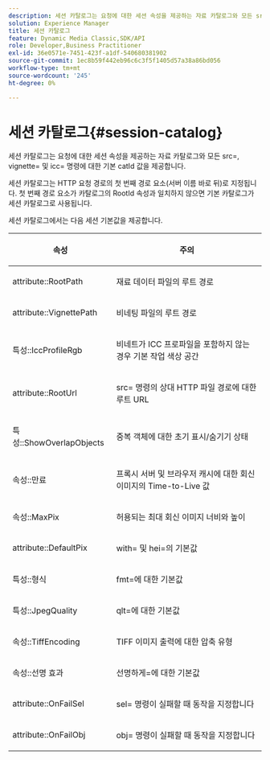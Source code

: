 ```yaml
---
description: 세션 카탈로그는 요청에 대한 세션 속성을 제공하는 자료 카탈로그와 모든 src=, vignette= 및 icc= 명령에 대한 기본 catId 값을 제공합니다.
solution: Experience Manager
title: 세션 카탈로그
feature: Dynamic Media Classic,SDK/API
role: Developer,Business Practitioner
exl-id: 36e0571e-7451-423f-a1df-540680381902
source-git-commit: 1ec8b59f442eb96c6c3f5f1405d57a38a86bd056
workflow-type: tm+mt
source-wordcount: '245'
ht-degree: 0%

---
```


# 세션 카탈로그{#session-catalog}

세션 카탈로그는 요청에 대한 세션 속성을 제공하는 자료 카탈로그와 모든 src=, vignette= 및 icc= 명령에 대한 기본 catId 값을 제공합니다.

세션 카탈로그는 HTTP 요청 경로의 첫 번째 경로 요소(서버 이름 바로 뒤)로 지정됩니다. 첫 번째 경로 요소가 카탈로그의 RootId 속성과 일치하지 않으면 기본 카탈로그가 세션 카탈로그로 사용됩니다.

세션 카탈로그에서는 다음 세션 기본값을 제공합니다.

<table id="table_DB5E0DD8E9B440A4964A1326433597C8"> 
 <thead> 
  <tr> 
   <th class="entry"> <p>속성 </p> </th> 
   <th class="entry"> <p>주의 </p> </th> 
  </tr> 
 </thead>
 <tbody> 
  <tr> 
   <td> <p> <span class="codeph"> attribute::RootPath</span> </p> </td> 
   <td> <p> 재료 데이터 파일의 루트 경로 </p> </td> 
  </tr> 
  <tr> 
   <td> <p> <span class="codeph"> attribute::VignettePath</span> </p> </td> 
   <td> <p> 비네팅 파일의 루트 경로 </p> </td> 
  </tr> 
  <tr> 
   <td> <p> <span class="codeph"> 특성::IccProfileRgb</span> </p> </td> 
   <td> <p> 비네트가 ICC 프로파일을 포함하지 않는 경우 기본 작업 색상 공간 </p> </td> 
  </tr> 
  <tr> 
   <td> <p> <span class="codeph"> attribute::RootUrl</span> </p> </td> 
   <td> <p> <span class="codeph"> src=</span> 명령의 상대 HTTP 파일 경로에 대한 루트 URL </p> </td> 
  </tr> 
  <tr> 
   <td> <p> <span class="codeph"> 특성::ShowOverlapObjects</span> </p> </td> 
   <td> <p> 중복 객체에 대한 초기 표시/숨기기 상태 </p> </td> 
  </tr> 
  <tr> 
   <td> <p> <span class="codeph"> 속성::만료</span> </p> </td> 
   <td> <p> 프록시 서버 및 브라우저 캐시에 대한 회신 이미지의 Time-to-Live 값 </p> </td> 
  </tr> 
  <tr> 
   <td> <p> <span class="codeph"> 속성::MaxPix</span> </p> </td> 
   <td> <p> 허용되는 최대 회신 이미지 너비와 높이 </p> </td> 
  </tr> 
  <tr> 
   <td> <p> <span class="codeph"> attribute::DefaultPix</span> </p> </td> 
   <td> <p> <span class="codeph"> with=</span> 및 <span class="codeph"> hei=</span>의 기본값 </p> </td> 
  </tr> 
  <tr> 
   <td> <p> <span class="codeph"> 특성::형식</span> </p> </td> 
   <td> <p> <span class="codeph"> fmt=</span>에 대한 기본값 </p> </td> 
  </tr> 
  <tr> 
   <td> <p> <span class="codeph"> 특성::JpegQuality</span> </p> </td> 
   <td> <p> <span class="codeph"> qlt=</span>에 대한 기본값 </p> </td> 
  </tr> 
  <tr> 
   <td> <p> <span class="codeph"> 속성::TiffEncoding</span> </p> </td> 
   <td> <p> TIFF 이미지 출력에 대한 압축 유형 </p> </td> 
  </tr> 
  <tr> 
   <td> <p> <span class="codeph"> 속성::선명 효과</span> </p> </td> 
   <td> <p> <span class="codeph"> 선명하게=</span>에 대한 기본값 </p> </td> 
  </tr> 
  <tr> 
   <td> <p> <span class="codeph"> attribute::OnFailSel</span> </p> </td> 
   <td> <p> <span class="codeph"> sel=</span> 명령이 실패할 때 동작을 지정합니다 </p> </td> 
  </tr> 
  <tr> 
   <td> <p> <span class="codeph"> attribute::OnFailObj</span> </p> </td> 
   <td> <p> <span class="codeph"> obj=</span> 명령이 실패할 때 동작을 지정합니다 </p> </td> 
  </tr> 
 </tbody> 
</table>
